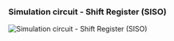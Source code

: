 ### Simulation circuit - Shift Register (SISO)

![ Simulation circuit - Shift Register (SISO) ](/srmeeevlab_logic_gates/PSOC/1_Development_of_voltage_controllers_for_SMIB_system_1/assets/images/exp9_a.png)

